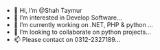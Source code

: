 - 👋 Hi, I’m @Shah Taymur
- 👀 I’m interested in Develop Software...
- 🌱 I’m currently working on .NET, PHP & python ...
- 💞️ I’m looking to collaborate on python projects...
- 📫 Please contact on 0312-2327189...

<!---
Shahtaymur/Shahtaymur is a ✨ special ✨ repository because its `README.md` (this file) appears on your GitHub profile.
You can click the Preview link to take a look at your changes.
--->
